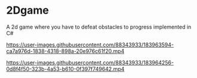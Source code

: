 # 2Dgame
A 2d game where you have to defeat obstacles to progress implemented in C#


https://user-images.githubusercontent.com/88343933/183963594-ca7a976d-1838-4318-898a-20e976c61f20.mp4



https://user-images.githubusercontent.com/88343933/183964256-0d8f4f50-323b-4a53-b610-0f397f749642.mp4

